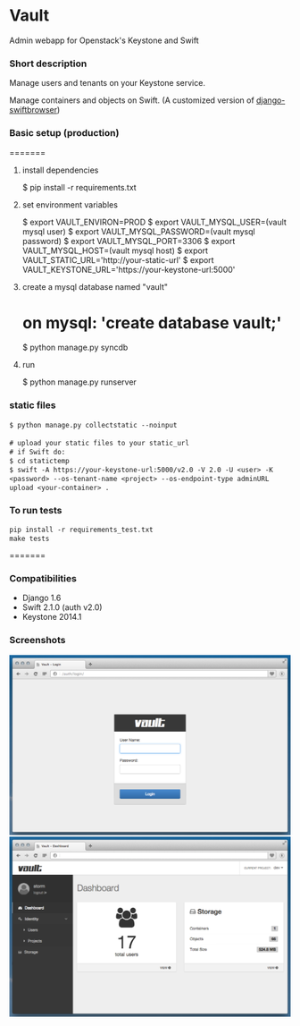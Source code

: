 # Vault
Admin webapp for Openstack's Keystone and Swift

### Short description
Manage users and tenants on your Keystone service.

Manage containers and objects on Swift. (A customized version of [django-swiftbrowser](https://github.com/cschwede/django-swiftbrowser))

### Basic setup (production)
=======

1) install dependencies

    $ pip install -r requirements.txt

2) set environment variables

    $ export VAULT_ENVIRON=PROD
    $ export VAULT_MYSQL_USER=(vault mysql user)
    $ export VAULT_MYSQL_PASSWORD=(vault mysql password)
    $ export VAULT_MYSQL_PORT=3306
    $ export VAULT_MYSQL_HOST=(vault mysql host)
    $ export VAULT_STATIC_URL='http://your-static-url'
    $ export VAULT_KEYSTONE_URL='https://your-keystone-url:5000'

3) create a mysql database named "vault"

    # on mysql: 'create database vault;'
    $ python manage.py syncdb

4) run

    $ python manage.py runserver

### static files
    $ python manage.py collectstatic --noinput

    # upload your static files to your static_url
    # if Swift do:
    $ cd statictemp
    $ swift -A https://your-keystone-url:5000/v2.0 -V 2.0 -U <user> -K <password> --os-tenant-name <project> --os-endpoint-type adminURL upload <your-container> .

### To run tests
    pip install -r requirements_test.txt
    make tests

=======
### Compatibilities

- Django 1.6
- Swift 2.1.0 (auth v2.0)
- Keystone 2014.1

### Screenshots

![Login](screenshots/vault_login.png)
![Dashboard](screenshots/vault_dashboard.png)
